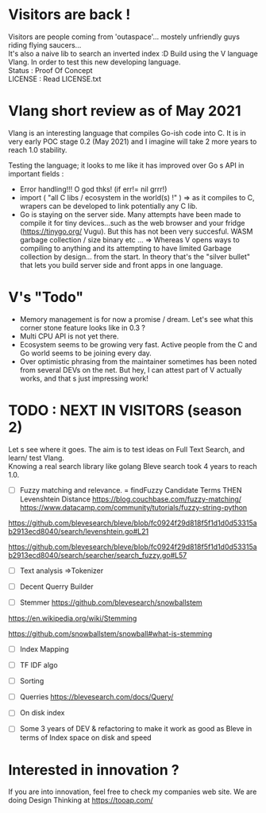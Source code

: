# Visitors are back !
Visitors are people coming from 'outaspace'... mostely unfriendly guys riding flying saucers...    
It's also a naive lib to search an inverted index :D
Build using the V language Vlang. In order to test this new developing language.  
Status : Proof Of Concept  
LICENSE : Read LICENSE.txt

# Vlang short review as of May 2021

Vlang is an interesting language that compiles Go-ish code into C. 
It is in very early POC stage 0.2 (May 2021) and I imagine will take 2 more years to reach 1.0 stability.

Testing the language; it looks to me like it has improved over Go s API in important fields :
- Error handling!!! O god thks! (if err!= nil grrr!)
- import ( "all C libs /  ecosystem in the world(s) !" ) 
   => as it compiles to C, wrapers can be developed to link potentially any C lib.
- Go is staying on the server side. Many attempts have been made to compile it for tiny devices...such as the web browser and your fridge (https://tinygo.org/ Vugu).
 But this has not been very succesful. WASM garbage collection / size binary etc ...
=> Whereas V opens ways to compiling to anything and its attempting to have limited Garbage collection by design... from the start.
In theory that's the "silver bullet" that lets you build server side and front apps in one language.

# V's "Todo"
- Memory management is for now a promise / dream. 
 Let's see what this corner stone feature looks like in 0.3 ? 
- Multi CPU API is not yet there.
- Ecosystem seems to be growing very fast. Active people from the C and Go world seems to be joining every day.
- Over optimistic phrasing from the maintainer sometimes has been noted from several DEVs on the net. But hey, I can attest part of V actually works, and that s just impressing work!

# TODO : NEXT IN VISITORS (season 2)
Let s see where it goes.  The aim is to test ideas on Full Text Search, and learn/ test Vlang.  
Knowing a real search library like golang Bleve search took 4 years to reach 1.0.

- [ ] Fuzzy matching and relevance. = findFuzzy Candidate Terms THEN Levenshtein Distance
https://blog.couchbase.com/fuzzy-matching/
https://www.datacamp.com/community/tutorials/fuzzy-string-python

https://github.com/blevesearch/bleve/blob/fc0924f29d818f5f1d1d0d53315ab2913ecd8040/search/levenshtein.go#L21

https://github.com/blevesearch/bleve/blob/fc0924f29d818f5f1d1d0d53315ab2913ecd8040/search/searcher/search_fuzzy.go#L57

- [ ] Text analysis =>Tokenizer

- [ ] Decent Querry Builder

- [ ] Stemmer  https://github.com/blevesearch/snowballstem

https://en.wikipedia.org/wiki/Stemming

https://github.com/snowballstem/snowball#what-is-stemming

- [ ] Index Mapping

- [ ] TF IDF algo

- [ ] Sorting

- [ ] Querries https://blevesearch.com/docs/Query/ 

- [ ] On disk index

- [ ]  Some 3 years of DEV & refactoring to make it work as good as Bleve in terms of Index space on disk and speed

# Interested in innovation ?

If you are into innovation, feel free to check my companies web site.
We are doing Design Thinking at https://tooap.com/